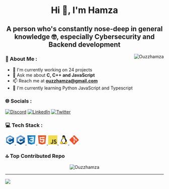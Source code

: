 <h1 align="center">Hi 👋, I'm Hamza</h1>
<h2 align="center">A person who's constantly nose-deep in general knowledge 🤓, especially Cybersecurity and Backend development</h2>

<div>                                                                                                                         
  <img align="right" src=https://github-readme-stats.vercel.app/api?username=Ouzzhamza&show_icons=true alt=Ouzzhamza /> </p>
</div>

<h3 align="left">💫 About Me : </h3>

- 🔭 I'm currently working on 24 projects
- 💬 Ask me about **C, C++ and JavaScript**
- 📫 Reach me at **ouzzhamza@gmail.com**
- 🌱 I'm currently learning  Python JavaScript and Typescript

<h3 align="left">🌐 Socials :</h3>

[![Discord](https://img.shields.io/badge/Discord-%237289DA.svg?logo=discord&logoColor=white)](https://discord.gg/904687918495436830) 
[![LinkedIn](https://img.shields.io/badge/LinkedIn-%230077B5.svg?logo=linkedin&logoColor=white)](https://linkedin.com/in/ouazzani-hamza-5bb2a7129) 
[![Twitter](https://img.shields.io/badge/Twitter-%231DA1F2.svg?logo=Twitter&logoColor=white)](https://twitter.com/ouazzanihamza2) 

<h3 align="left">💻 Tech Stack :</h3>

<p align="left">
  <a href="https://www.w3schools.com/c/" target="_blank"> <img src="https://raw.githubusercontent.com/devicons/devicon/master/icons/c/c-original.svg" alt="c" width="30" height="30"/> </a>
  <a href="https://www.w3schools.com/cpp/" target="_blank"> <img src="https://raw.githubusercontent.com/devicons/devicon/master/icons/cplusplus/cplusplus-original.svg" alt="cpp" width="30" height="30"/> </a>
  <a href="https://www.w3schools.com/css/" target="_blank"> <img src="https://raw.githubusercontent.com/devicons/devicon/master/icons/css3/css3-original.svg" alt="css3" width="30" height="30"/> </a>
   <a href="https://www.w3.org/html/" target="_blank"> <img src="https://raw.githubusercontent.com/devicons/devicon/master/icons/html5/html5-original.svg" alt="html5" width="30" height="30"/> </a>
   <a href="https://developer.mozilla.org/en-US/docs/Web/JavaScript" target="_blank"> <img src="https://raw.githubusercontent.com/devicons/devicon/master/icons/javascript/javascript-original.svg" alt="javascript" width="30" height="30"/> </a>
   <a href="https://www.linux.org/" target="_blank"> <img src="https://raw.githubusercontent.com/devicons/devicon/master/icons/linux/linux-original.svg" alt="linux" width="30" height="30"/> </a>
   <a href="https://git-scm.com/" target="_blank"> <img src="https://raw.githubusercontent.com/devicons/devicon/master/icons/git/git-original.svg" alt="git" width="30" height="30"/> </a>
   
</p>


<!-- ![](https://github-readme-stats.vercel.app/api?username=Ouzzhamza&theme=dark&hide_border=false&include_all_commits=false&count_private=false)<br/>
![](https://github-readme-streak-stats.herokuapp.com/?user=Ouzzhamza&theme=dark&hide_border=false)<br/>
![](https://github-readme-stats.vercel.app/api/top-langs/?username=Ouzzhamza&theme=dark&hide_border=false&include_all_commits=false&count_private=false&layout=compact) -->

### 🔝 Top Contributed Repo
<p align="center"> <img src=https://github-contributor-stats.vercel.app/api?username=Ouzzhamza&limit=5&combine_all_yearly_contributions=true alt=Ouzzhamza /> </p>
<!-- ![](https://github-contributor-stats.vercel.app/api?username=Ouzzhamza&limit=5&theme=dark&combine_all_yearly_contributions=true) -->

---
[![](https://visitcount.itsvg.in/api?id=Ouzzhamza&icon=9&color=1)](https://visitcount.itsvg.in)
